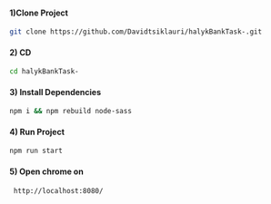 #### 1)Clone Project

```sh
git clone https://github.com/Davidtsiklauri/halykBankTask-.git
```
#### 2) CD 

```sh
cd halykBankTask-
```

#### 3) Install Dependencies

```sh
npm i && npm rebuild node-sass
```

#### 4) Run Project

```sh
npm run start
```

#### 5) Open chrome on 
```sh
 http://localhost:8080/
```
